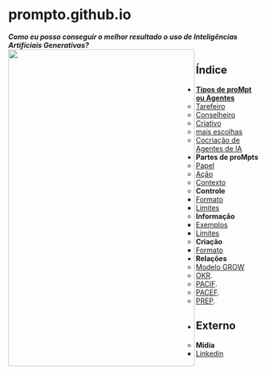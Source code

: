 # prompto.github.io
***Como eu posso conseguir o melhor resultado o uso de Inteligências Artifíciais Generativas?***
<img src="https://github.com/user-attachments/assets/222528d3-56ea-459e-a42d-88fba5eb14c5" align="left" width="375" height="637">
## Índice
- **[Tipos de proMpt ou Agentes](tipos-de-prompt/)**
  - [Tarefeiro](tipos-de-prompt/tarefeiro.md)
  - [Conselheiro](tipos-de-prompt/conselheiro.md)
  - [Criativo](tipos-de-prompt/criativo.md)
  - [mais escolhas](tipos-de-prompt/mais-escolhas.md)
  - [Cocriação de Agentes de IA](tipos-de-prompt/cocriacao.br)
- **Partes de proMpts**
  - [Papel](partes-de-prompt/papel.md)
  - [Ação](partes-de-prompt/acao.md)
  - [Contexto](partes-de-prompt/contexto.md)
  - **Controle**
    - [Formato](partes-de-prompt/controle/formato.md)
    - [Limites](partes-de-prompt/controle/limites.md)
  - **Informação**
    - [Exemplos](partes-de-prompt/informacao/exemplos.md)
    - [Limites](partes-de-prompt/controle/limites.md)
  - **Criação**
    - [Formato](partes-de-prompt/controle/formato.md) 
- **Relações**
  - [Modelo GROW](https://www.perplexity.ai/search/grow-e-um-acronimo-para-goal-m-0Fvr6CKGRBOUOlngLHzf6g)
  - [OKR](https://www.perplexity.ai/search/como-eu-posso-usar-okrs-para-m-yzwYs5.GTP61pNkeTTgTKQ).
  - [PACIF](https://miro.com/app/board/uXjVK8HHzF0=/?moveToWidget=3458764594027266196&cot=14).
  - [PACEF](https://miro.com/app/board/uXjVK8HHzF0=/?moveToWidget=3458764594027266197&cot=14).
  - [PREP](https://miro.com/app/board/uXjVK8HHzF0=/?moveToWidget=3458764594027266199&cot=14).
- ## Externo
  - **Mídia**
    - [Linkedin](midia/linkedin.md)
